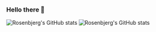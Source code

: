 ### Hello there 👋

![Rosenbjerg's GitHub stats](https://github-readme-stats.vercel.app//api?username=rosenbjerg&show_icons=true&theme=tokyonight&count_private=true)
![Rosenbjerg's GitHub stats](https://github-readme-stats.vercel.app/api/top-langs/?username=rosenbjerg&langs_count=6&layout=compact&theme=tokyonight)

<!--
**rosenbjerg/rosenbjerg** is a ✨ _special_ ✨ repository because its `README.md` (this file) appears on your GitHub profile.


![Rosenbjerg's GitHub stats](https://github-readme-stats.vercel.app/api/top-langs/?username=rosenbjerg&langs_count=10&layout=compact&theme=tokyonight&count_private=true)

Here are some ideas to get you started:

- 🔭 I’m currently working on ...
- 🌱 I’m currently learning ...
- 👯 I’m looking to collaborate on ...
- 🤔 I’m looking for help with ...
- 💬 Ask me about ...
- 📫 How to reach me: ...
- 😄 Pronouns: ...
- ⚡ Fun fact: ...
-->
